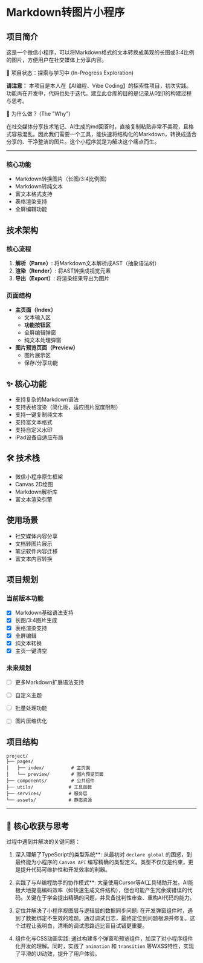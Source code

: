 # Markdown转图片小程序

## 项目简介
这是一个微信小程序，可以将Markdown格式的文本转换成美观的长图或3:4比例的图片，方便用户在社交媒体上分享内容。

🚧 项目状态：探索与学习中 (In-Progress Exploration)

**请注意：** 本项目是本人在【AI编程、Vibe Coding】的探索性项目，初次实践。功能尚在开发中，代码也处于迭代。建立此仓库的目的是记录从0到1的构建过程与思考。

🤔 为什么做？ (The "Why")

在社交媒体分享技术笔记、AI生成的md回答时，直接复制粘贴非常不美观，且格式容易混乱。因此我们需要一个工具，能快速将结构化的Markdown，转换成适合分享的、干净整洁的图片。这个小程序就是为解决这个痛点而生。

---

### 核心功能
- Markdown转换图片（长图/3:4比例图）
- Markdown转纯文本
- 富文本格式支持
- 表格渲染支持
- 全屏编辑功能

## 技术架构

### 核心流程
1. **解析（Parse）**: 将Markdown文本解析成AST（抽象语法树）
2. **渲染（Render）**: 将AST转换成视觉元素
3. **导出（Export）**: 将渲染结果导出为图片

### 页面结构
- **主页面（Index）**
  - 文本输入区
  - **功能按钮区**
  - 全屏编辑弹窗
  - 纯文本处理弹窗
- **图片预览页面（Preview）**
  - 图片展示区
  - 保存/分享功能

## ✨ 核心功能
- 支持复杂的Markdown语法
- 支持表格渲染（简化版，适应图片宽度限制）
- 支持一键复制纯文本
- 支持富文本格式
- 支持自定义水印
- iPad设备自适应布局

## 🛠️ 技术栈
- 微信小程序原生框架
- Canvas 2D绘图
- Markdown解析库
- 富文本渲染引擎

## 使用场景
- 社交媒体内容分享
- 文档转图片展示
- 笔记软件内容迁移
- 富文本内容转换

## 项目规划
### 当前版本功能
- [x] Markdown基础语法支持
- [x] 长图/3:4图片生成
- [x] 表格渲染支持
- [x] 全屏编辑
- [x] 纯文本转换
- [x] 主页一键清空

### 未来规划
- [ ] 更多Markdown扩展语法支持
- [ ] 自定义主题
- [ ] 批量处理功能
- [ ] 图片压缩优化


## 项目结构
```
project/
├── pages/
│   ├── index/          # 主页面
│   └── preview/        # 图片预览页面
├── components/         # 公共组件
├── utils/             # 工具函数
├── services/          # 服务层
└── assets/            # 静态资源
```


---

## 🧠 核心收获与思考

过程中遇到并解决的关键问题：

1.  深入理解了TypeScript的类型系统**: 从最初对 `declare global` 的困惑，到最终能为小程序的 `Canvas API` 编写精确的类型定义。类型不仅仅是约束，更是提升代码可维护性和开发效率的利器。

2.  实践了与AI编程助手的协作模式**: 大量使用Cursor等AI工具辅助开发。AI能极大地提高编码效率（如快速生成文件结构），但也可能产生冗余或错误的代码。关键在于学会提出精确的问题，并具备批判性审查、重构AI代码的能力。

3.  定位并解决了小程序视图层与逻辑层的数据同步问题: 在开发弹窗组件时，遇到了数据绑定不生效的难题。通过调试日志，最终定位到问题根源并修复。这个过程让我明白，清晰的调试思路远比盲目试错更重要。

4.  组件化与CSS动画实践: 通过构建多个弹窗和预览组件，加深了对小程序组件化开发的理解。同时，实践了 `animation` 和 `transition` 等WXSS特性，实现了平滑的UI动效，提升了用户体验。


